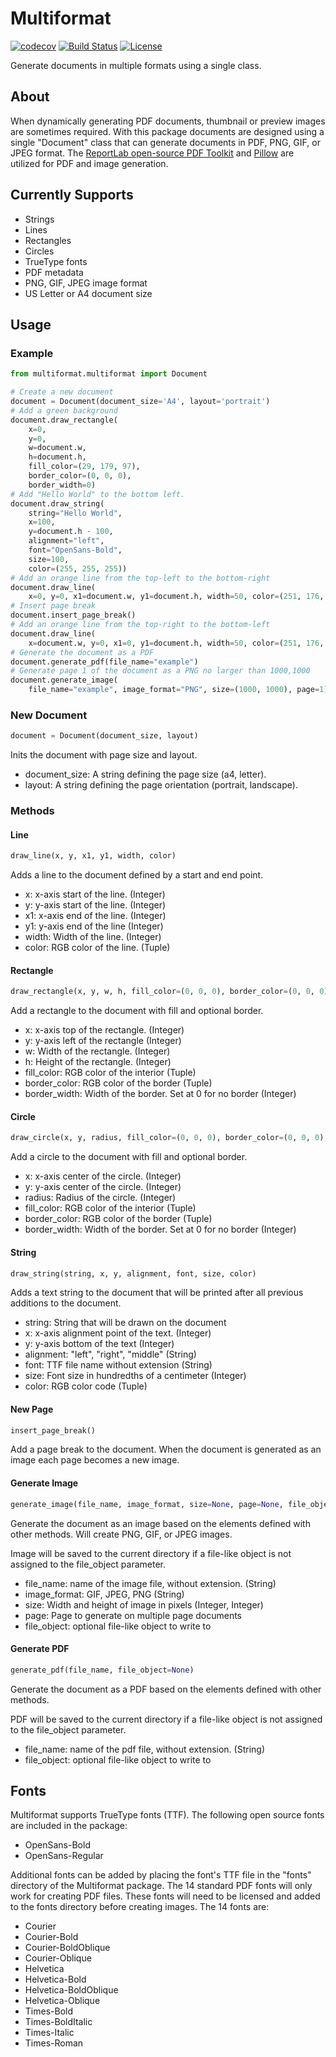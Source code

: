 # Multiformat
[![codecov](https://codecov.io/gh/AdamMoller/multiformat/branch/master/graph/badge.svg)](https://codecov.io/gh/AdamMoller/multiformat)
[![Build Status](https://travis-ci.org/AdamMoller/multiformat.svg?branch=master)](https://travis-ci.org/AdamMoller/multiformat)
[![License](https://img.shields.io/badge/license-Apache%202.0-blue.svg)](http://www.apache.org/licenses/LICENSE-2.0)

Generate documents in multiple formats using a single class.

## About
When dynamically generating PDF documents, thumbnail or preview images are sometimes required. With this package documents are designed using a single "Document" class that can generate documents in PDF, PNG, GIF, or JPEG format. The [ReportLab open-source PDF Toolkit](https://bitbucket.org/rptlab/reportlab) and [Pillow](https://github.com/python-pillow/Pillow) are utilized for PDF and image generation.

## Currently Supports
- Strings
- Lines
- Rectangles
- Circles
- TrueType fonts
- PDF metadata
- PNG, GIF, JPEG image format
- US Letter or A4 document size

## Usage

### Example
``` python
from multiformat.multiformat import Document

# Create a new document
document = Document(document_size='A4', layout='portrait')
# Add a green background
document.draw_rectangle(
    x=0,
    y=0,
    w=document.w,
    h=document.h,
    fill_color=(29, 179, 97),
    border_color=(0, 0, 0),
    border_width=0)
# Add "Hello World" to the bottom left.
document.draw_string(
    string="Hello World",
    x=100,
    y=document.h - 100,
    alignment="left",
    font="OpenSans-Bold",
    size=100,
    color=(255, 255, 255))
# Add an orange line from the top-left to the bottom-right
document.draw_line(
    x=0, y=0, x1=document.w, y1=document.h, width=50, color=(251, 176, 64))
# Insert page break
document.insert_page_break()
# Add an orange line from the top-right to the bottom-left
document.draw_line(
    x=document.w, y=0, x1=0, y1=document.h, width=50, color=(251, 176, 64))
# Generate the document as a PDF
document.generate_pdf(file_name="example")
# Generate page 1 of the document as a PNG no larger than 1000,1000
document.generate_image(
    file_name="example", image_format="PNG", size=(1000, 1000), page=1)
```
### New Document
``` python
document = Document(document_size, layout)
```
Inits the document with page size and layout.
- document_size: A string defining the page size (a4, letter).
- layout: A string defining the page orientation (portrait, landscape).

### Methods

#### Line
``` python
draw_line(x, y, x1, y1, width, color)
```
Adds a line to the document defined by a start and end point.
- x: x-axis start of the line. (Integer)
- y: y-axis start of the line. (Integer)
- x1: x-axis end of the line. (Integer)
- y1: y-axis end of the line (Integer)
- width: Width of the line. (Integer)
- color: RGB color of the line. (Tuple)

#### Rectangle
``` python
draw_rectangle(x, y, w, h, fill_color=(0, 0, 0), border_color=(0, 0, 0), border_width=0)
```
Add a rectangle to the document with fill and optional border.
- x: x-axis top of the rectangle. (Integer)
- y: y-axis left of the rectangle (Integer)
- w: Width of the rectangle. (Integer)
- h: Height of the rectangle. (Integer)
- fill_color: RGB color of the interior (Tuple)
- border_color: RGB color of the border (Tuple)
- border_width: Width of the border. Set at 0 for no border (Integer)

#### Circle
``` python
draw_circle(x, y, radius, fill_color=(0, 0, 0), border_color=(0, 0, 0), border_width=0)
```
Add a circle to the document with fill and optional border.
- x: x-axis center of the circle. (Integer)
- y: y-axis center of the circle. (Integer)
- radius: Radius of the circle. (Integer)
- fill_color: RGB color of the interior (Tuple)
- border_color: RGB color of the border (Tuple)
- border_width: Width of the border. Set at 0 for no border (Integer)


#### String
``` python
draw_string(string, x, y, alignment, font, size, color)
```
Adds a text string to the document that will be printed after all previous additions to the document.
- string: String that will be drawn on the document
- x: x-axis alignment point of the text. (Integer)
- y: y-axis bottom of the text (Integer)
- alignment: "left", "right", "middle" (String)
- font: TTF file name without extension (String)
- size: Font size in hundredths of a centimeter (Integer)
- color: RGB color code (Tuple)

#### New Page
``` python
insert_page_break()
```
Add a page break to the document. When the document is generated as an image each page becomes a new image.

#### Generate Image
``` python
generate_image(file_name, image_format, size=None, page=None, file_object=None)
```
Generate the document as an image based on the elements defined with other methods. Will create PNG, GIF, or JPEG images.

Image will be saved to the current directory if a file-like object is not assigned to the file_object parameter.
- file_name: name of the image file, without extension. (String)
- image_format: GIF, JPEG, PNG (String)
- size: Width and height of image in pixels (Integer, Integer)
- page: Page to generate on multiple page documents
- file_object: optional file-like object to write to

#### Generate PDF
``` python
generate_pdf(file_name, file_object=None)
```
Generate the document as a PDF based on the elements defined with other methods.

PDF will be saved to the current directory if a file-like object is not assigned to the file_object parameter.
- file_name: name of the pdf file, without extension. (String)
- file_object: optional file-like object to write to

## Fonts
Multiformat supports TrueType fonts (TTF). The following open source fonts are included in the package:
- OpenSans-Bold
- OpenSans-Regular

Additional fonts can be added by placing the font's TTF file in the "fonts" directory of the Multiformat package. The 14 standard PDF fonts will only work for creating PDF files. These fonts will need to be licensed and added to the fonts directory before creating images. The 14 fonts are:
- Courier
- Courier-Bold
- Courier-BoldOblique
- Courier-Oblique
- Helvetica
- Helvetica-Bold
- Helvetica-BoldOblique
- Helvetica-Oblique
- Times-Bold
- Times-BoldItalic
- Times-Italic
- Times-Roman
